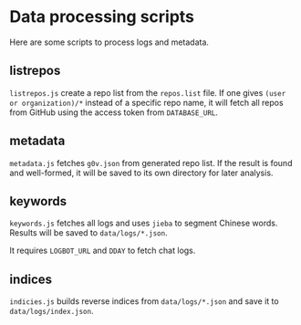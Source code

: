 # Data processing scripts

Here are some scripts to process logs and metadata.

## listrepos

`listrepos.js` create a repo list from the `repos.list` file. If one gives `(user or organization)/*` instead of a specific repo name, it will fetch all repos from GitHub using the access token from `DATABASE_URL`.

## metadata

`metadata.js` fetches `g0v.json` from generated repo list. If the result is found and well-formed, it will be saved to its own directory for later analysis.

## keywords

`keywords.js` fetches all logs and uses `jieba` to segment Chinese words. Results will be saved to `data/logs/*.json`.

It requires `LOGBOT_URL` and `DDAY` to fetch chat logs.

## indices

`indicies.js` builds reverse indices from `data/logs/*.json` and save it to `data/logs/index.json`. 
